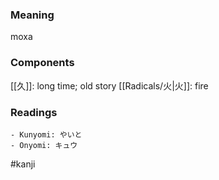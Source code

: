### Meaning

moxa

### Components

[[久]]: long time; old story [[Radicals/火|火]]: fire

### Readings

```
- Kunyomi: やいと
- Onyomi: キュウ
```

#kanji